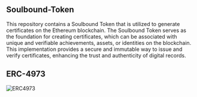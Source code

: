 ## Soulbound-Token
This repository contains a Soulbound Token that is utilized to generate certificates on the Ethereum blockchain. The Soulbound Token serves as the foundation for creating certificates, which can be associated with unique and verifiable achievements, assets, or identities on the blockchain. This implementation provides a secure and immutable way to issue and verify certificates, enhancing the trust and authenticity of digital records.

## ERC-4973
![ERC4973](https://github.com/jitendragangwar123/Soulbound-Token/assets/76531339/95f2bcb4-b68b-4cf1-a9fc-05944aed0e6a)
